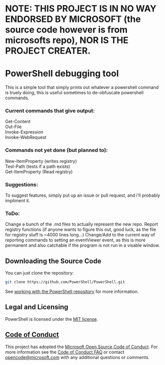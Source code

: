 # NOTE: THIS PROJECT IS IN NO WAY ENDORSED BY MICROSOFT (the source code however is from microsofts repo), NOR IS THE PROJECT CREATER.
# PowerShell debugging tool
This is a simple tool that simply prints out whatever a powershell command is truely doing, this is useful sometimes to de-obfuscate powershell commands.

### Current commands that give output:
Get-Content <br>
Out-File <br>
Invoke-Expression <br>
Invoke-WebRequest <br>

### Commands not yet done (but planned to):
New-ItemProperty (writes registry)<br>
Test-Path (tests if a path exists)<br>
Get-ItemProperty (Read registry)<br>


### Suggestions:
To suggest features, simply put up an issue or pull request, and i'll probably impliment it.

### ToDo:
Change a bunch of the .md files to actually represent the new repo.
Report registry functions (if anyone wants to figure this out, good luck, as the file for registry stuff is ~4000 lines long...)
Change/Add to the current way of reporting commands to setting an eventViewer event, as this is more permanent and also catchable if the program is not run in a visable window.


## Downloading the Source Code

You can just clone the repository:

```sh
git clone https://github.com/PowerShell/PowerShell.git
```

See [working with the PowerShell repository](https://github.com/GhostDog98/PowerShell-Debug/tree/master/docs/git) for more information.

## Legal and Licensing

PowerShell is licensed under the [MIT license][].

[MIT license]: https://github.com/PowerShell/PowerShell/tree/master/LICENSE.txt

## [Code of Conduct][conduct-md]

This project has adopted the [Microsoft Open Source Code of Conduct][conduct-code].
For more information see the [Code of Conduct FAQ][conduct-FAQ] or contact [opencode@microsoft.com][conduct-email] with any additional questions or comments.

[conduct-code]: https://opensource.microsoft.com/codeofconduct/
[conduct-FAQ]: https://opensource.microsoft.com/codeofconduct/faq/
[conduct-email]: mailto:opencode@microsoft.com
[conduct-md]: https://github.com/PowerShell/PowerShell/tree/master/CODE_OF_CONDUCT.md
